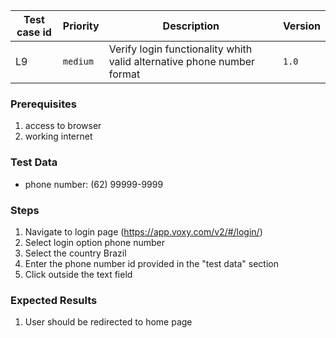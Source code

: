 Test case id | Priority | Description | Version
---|---|---|---
L9 | `medium` | Verify login functionality whith valid alternative phone number format| `1.0`

### Prerequisites
1. access to browser
2. working internet

### Test Data
* phone number: (62) 99999-9999

### Steps
1. Navigate to login page (https://app.voxy.com/v2/#/login/)
2. Select login option phone number
3. Select the country Brazil
4. Enter the phone number id provided in the "test data" section
5. Click outside the text field

### Expected Results
1. User should be redirected to home page
